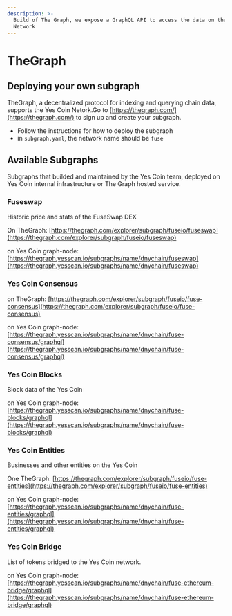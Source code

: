 ```yaml
---
description: >-
  Build of The Graph, we expose a GraphQL API to access the data on the Yes Coin
  Network
---
```


# TheGraph

## Deploying your own subgraph

TheGraph, a decentralized protocol for indexing and querying chain data, supports the Yes Coin Netork.Go to [https://thegraph.com/](https://thegraph.com/) to sign up and create your subgraph.

* Follow the instructions for how to deploy the subgraph
* in `subgraph.yaml`, the network name should be `fuse`

## Available Subgraphs

Subgraphs that builded and maintained by the Yes Coin team, deployed on Yes Coin internal infrastructure or The Graph hosted service.

### Fuseswap

Historic price and stats of the FuseSwap DEX

On TheGraph: [https://thegraph.com/explorer/subgraph/fuseio/fuseswap](https://thegraph.com/explorer/subgraph/fuseio/fuseswap)

on Yes Coin graph-node:  [https://thegraph.yesscan.io/subgraphs/name/dnychain/fuseswap](https://thegraph.yesscan.io/subgraphs/name/dnychain/fuseswap)

### Yes Coin Consensus

on TheGraph: [https://thegraph.com/explorer/subgraph/fuseio/fuse-consensus](https://thegraph.com/explorer/subgraph/fuseio/fuse-consensus)

on Yes Coin graph-node: [https://thegraph.yesscan.io/subgraphs/name/dnychain/fuse-consensus/graphql](https://thegraph.yesscan.io/subgraphs/name/dnychain/fuse-consensus/graphql)

### Yes Coin Blocks

Block data of the Yes Coin

on Yes Coin graph-node: [https://thegraph.yesscan.io/subgraphs/name/dnychain/fuse-blocks/graphql](https://thegraph.yesscan.io/subgraphs/name/dnychain/fuse-blocks/graphql)

### Yes Coin Entities

Businesses and other entities on the Yes Coin

One TheGraph: [https://thegraph.com/explorer/subgraph/fuseio/fuse-entities](https://thegraph.com/explorer/subgraph/fuseio/fuse-entities)

on Yes Coin graph-node:  [https://thegraph.yesscan.io/subgraphs/name/dnychain/fuse-entities/graphql](https://thegraph.yesscan.io/subgraphs/name/dnychain/fuse-entities/graphql)

### Yes Coin Bridge

List of tokens bridged to the Yes Coin network.

on Yes Coin graph-node: [https://thegraph.yesscan.io/subgraphs/name/dnychain/fuse-ethereum-bridge/graphql](https://thegraph.yesscan.io/subgraphs/name/dnychain/fuse-ethereum-bridge/graphql)

